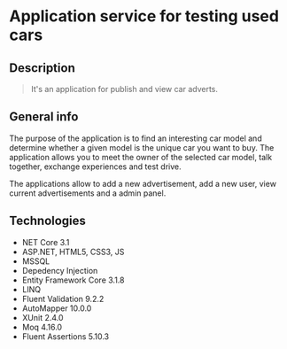 # Application service for testing used cars


## Description ##


> It's an application for publish and view car adverts. 

## General info ##
The purpose of the application is to find an interesting car model and determine whether a given model is the unique car you want to buy. The application allows you to meet the owner of the selected car model, talk together, exchange experiences and test drive.

The applications allow to add a new advertisement, add a new user, view current advertisements and a admin panel.

## Technologies ##


- NET Core 3.1
- ASP.NET, HTML5, CSS3, JS 
- MSSQL
- Depedency Injection
- Entity Framework Core 3.1.8
- LINQ
- Fluent Validation 9.2.2
- AutoMapper 10.0.0
- XUnit 2.4.0
- Moq 4.16.0
- Fluent Assertions 5.10.3
